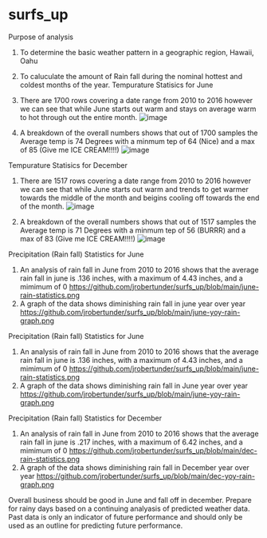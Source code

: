 # surfs_up
Purpose of analysis
  1) To determine the basic weather pattern in a geographic region, Hawaii, Oahu 
  2) To caluculate the amount of Rain fall during the nominal hottest and coldest months of     the year.
Tempurature Statisics for June
  1) There are 1700 rows covering a date range from 2010 to 2016 however we can see that 
      while June starts out warm and stays on average warm to hot through out the entire         month.
![image](https://user-images.githubusercontent.com/88185044/160526380-7b0844cf-c496-4bab-ab24-e5163587c24a.png)

  2) A breakdown of the overall numbers shows that out of 1700 samples the Average temp is 
      74 Degrees with a minmum tep of 64 (Nice) and a max of 85 (Give me ICE CREAM!!!!)
  ![image](https://user-images.githubusercontent.com/88185044/160526419-8a1432cf-c9ca-4952-a357-b3147199c8cc.png)

Tempurature Statisics for December
  1) There are 1517 rows covering a date range from 2010 to 2016 however we can see that 
      while June starts out warm and trends to get warmer towards the middle of the month
      and beigins cooling off towards the end of the month.
![image](https://user-images.githubusercontent.com/88185044/160526547-e620753a-b6b0-4eea-abad-3ce757215153.png)


  2) A breakdown of the overall numbers shows that out of 1517 samples the Average temp is 
      71 Degrees with a minmum tep of 56 (BURRR) and a max of 83 (Give me ICE CREAM!!!!)
  ![image](https://user-images.githubusercontent.com/88185044/160526587-6d6c8dc7-444f-4b2e-ab92-a124190a96d2.png)

Precipitation (Rain fall) Statistics for June
  1) An analysis of rain fall in June from 2010 to 2016 shows that the average rain fall in june is .136 inches, with a maximum of 4.43 inches, and a mimimum of 0
 https://github.com/jrobertunder/surfs_up/blob/main/june-rain-statistics.png
  2) A graph of the data shows diminishing rain fall in june year over year
https://github.com/jrobertunder/surfs_up/blob/main/june-yoy-rain-graph.png

Precipitation (Rain fall) Statistics for June
  1) An analysis of rain fall in June from 2010 to 2016 shows that the average rain fall in june is .136 inches, with a maximum of 4.43 inches, and a mimimum of 0
 https://github.com/jrobertunder/surfs_up/blob/main/june-rain-statistics.png
  2) A graph of the data shows diminishing rain fall in June year over year
https://github.com/jrobertunder/surfs_up/blob/main/june-yoy-rain-graph.png

Precipitation (Rain fall) Statistics for December 
  1) An analysis of rain fall in June from 2010 to 2016 shows that the average rain fall in june is .217 inches, with a maximum of 6.42 inches, and a mimimum of 0
https://github.com/jrobertunder/surfs_up/blob/main/dec-rain-statistics.png
  2) A graph of the data shows diminishing rain fall in December year over year
https://github.com/jrobertunder/surfs_up/blob/main/dec-yoy-rain-graph.png

Overall business should be good in June and fall off in december. Prepare for rainy days based on a continuing analyasis of predicted weather data. Past data is only an indicator of future performance and should only be used as an outline for predicting future performance. 
